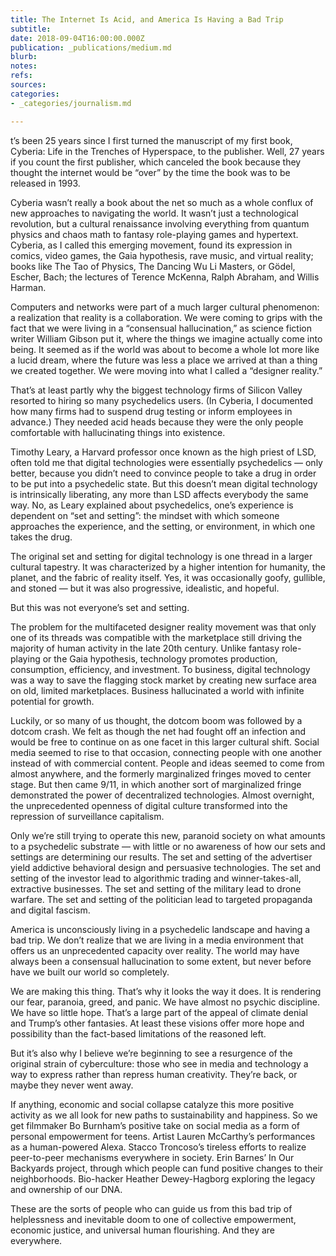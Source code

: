 ```yaml
---
title: The Internet Is Acid, and America Is Having a Bad Trip
subtitle: 
date: 2018-09-04T16:00:00.000Z
publication: _publications/medium.md
blurb: 
notes: 
refs: 
sources: 
categories:
- _categories/journalism.md

---
```

t’s been 25 years since I first turned the manuscript of my first book, Cyberia: Life in the Trenches of Hyperspace, to the publisher. Well, 27 years if you count the first publisher, which canceled the book because they thought the internet would be “over” by the time the book was to be released in 1993.

Cyberia wasn’t really a book about the net so much as a whole conflux of new approaches to navigating the world. It wasn’t just a technological revolution, but a cultural renaissance involving everything from quantum physics and chaos math to fantasy role-playing games and hypertext. Cyberia, as I called this emerging movement, found its expression in comics, video games, the Gaia hypothesis, rave music, and virtual reality; books like The Tao of Physics, The Dancing Wu Li Masters, or Gödel, Escher, Bach; the lectures of Terence McKenna, Ralph Abraham, and Willis Harman.

Computers and networks were part of a much larger cultural phenomenon: a realization that reality is a collaboration. We were coming to grips with the fact that we were living in a “consensual hallucination,” as science fiction writer William Gibson put it, where the things we imagine actually come into being. It seemed as if the world was about to become a whole lot more like a lucid dream, where the future was less a place we arrived at than a thing we created together. We were moving into what I called a “designer reality.”

That’s at least partly why the biggest technology firms of Silicon Valley resorted to hiring so many psychedelics users. (In Cyberia, I documented how many firms had to suspend drug testing or inform employees in advance.) They needed acid heads because they were the only people comfortable with hallucinating things into existence.

Timothy Leary, a Harvard professor once known as the high priest of LSD, often told me that digital technologies were essentially psychedelics — only better, because you didn’t need to convince people to take a drug in order to be put into a psychedelic state. But this doesn’t mean digital technology is intrinsically liberating, any more than LSD affects everybody the same way. No, as Leary explained about psychedelics, one’s experience is dependent on “set and setting”: the mindset with which someone approaches the experience, and the setting, or environment, in which one takes the drug.

The original set and setting for digital technology is one thread in a larger cultural tapestry. It was characterized by a higher intention for humanity, the planet, and the fabric of reality itself. Yes, it was occasionally goofy, gullible, and stoned — but it was also progressive, idealistic, and hopeful.

But this was not everyone’s set and setting.

The problem for the multifaceted designer reality movement was that only one of its threads was compatible with the marketplace still driving the majority of human activity in the late 20th century. Unlike fantasy role-playing or the Gaia hypothesis, technology promotes production, consumption, efficiency, and investment. To business, digital technology was a way to save the flagging stock market by creating new surface area on old, limited marketplaces. Business hallucinated a world with infinite potential for growth.

Luckily, or so many of us thought, the dotcom boom was followed by a dotcom crash. We felt as though the net had fought off an infection and would be free to continue on as one facet in this larger cultural shift. Social media seemed to rise to that occasion, connecting people with one another instead of with commercial content. People and ideas seemed to come from almost anywhere, and the formerly marginalized fringes moved to center stage. But then came 9/11, in which another sort of marginalized fringe demonstrated the power of decentralized technologies. Almost overnight, the unprecedented openness of digital culture transformed into the repression of surveillance capitalism.

Only we’re still trying to operate this new, paranoid society on what amounts to a psychedelic substrate — with little or no awareness of how our sets and settings are determining our results. The set and setting of the advertiser yield addictive behavioral design and persuasive technologies. The set and setting of the investor lead to algorithmic trading and winner-takes-all, extractive businesses. The set and setting of the military lead to drone warfare. The set and setting of the politician lead to targeted propaganda and digital fascism.

America is unconsciously living in a psychedelic landscape and having a bad trip. We don’t realize that we are living in a media environment that offers us an unprecedented capacity over reality. The world may have always been a consensual hallucination to some extent, but never before have we built our world so completely.

We are making this thing. That’s why it looks the way it does. It is rendering our fear, paranoia, greed, and panic. We have almost no psychic discipline. We have so little hope. That’s a large part of the appeal of climate denial and Trump’s other fantasies. At least these visions offer more hope and possibility than the fact-based limitations of the reasoned left.

But it’s also why I believe we’re beginning to see a resurgence of the original strain of cyberculture: those who see in media and technology a way to express rather than repress human creativity. They’re back, or maybe they never went away.

If anything, economic and social collapse catalyze this more positive activity as we all look for new paths to sustainability and happiness. So we get filmmaker Bo Burnham’s positive take on social media as a form of personal empowerment for teens. Artist Lauren McCarthy’s performances as a human-powered Alexa. Stacco Troncoso’s tireless efforts to realize peer-to-peer mechanisms everywhere in society. Erin Barnes’ In Our Backyards project, through which people can fund positive changes to their neighborhoods. Bio-hacker Heather Dewey-Hagborg exploring the legacy and ownership of our DNA.

These are the sorts of people who can guide us from this bad trip of helplessness and inevitable doom to one of collective empowerment, economic justice, and universal human flourishing. And they are everywhere.